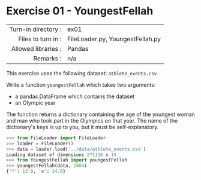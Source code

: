 # Exercise 01 - YoungestFellah

|                         |                    |
| -----------------------:| ------------------ |
|   Turn-in directory :   |  ex01              |
|   Files to turn in :    |  FileLoader.py, YoungestFellah.py |
|   Allowed libraries :   |  Pandas            |
|   Remarks :             |  n/a               |

This exercise uses the following dataset: `athlete_events.csv`

Write a function `youngestFellah` which takes two arguments:

* a pandas.DataFrame which contains the dataset  
* an Olympic year

The function returns a dictionary containing the age of the youngest woman and man who took part in the Olympics on that year. The name of the dictionary's keys is up to you, but it must be self-explanatory.

```python
>>> from FileLoader import FileLoader
>>> loader = FileLoader()
>>> data = loader.load('../data/athlete_events.csv')
Loading dataset of dimensions 271116 x 15
>>> from YoungestFellah import youngestFellah
>>> youngestFellah(data, 2004)
{'f': 13.0, 'm': 14.0}
```
